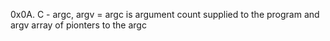 0x0A. C - argc, argv = argc is argument count supplied to the program and argv array of pionters to the argc
